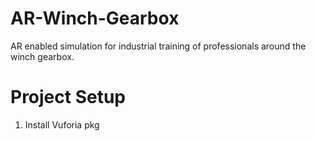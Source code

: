 # AR-Winch-Gearbox
AR enabled simulation for industrial training of professionals around the winch gearbox.

# Project Setup
1. Install Vuforia pkg
